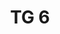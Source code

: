 ---
id: 7af57889-2d2e-445d-9b41-ade908655088
blueprint: object
type: tiefgaragenparkplatz
number: TG 6
floor: ug
price: 40000
state: available
title: TG 6
updated_by: c2f8321e-be41-4d83-b9ee-8136dba46b39
updated_at: 1713345528
---
